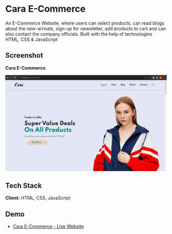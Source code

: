 # Cara E-Commerce

An E-Commerce Website, where users can select products, can read blogs about the new-arrivals, sign-up for newsletter, add products to cart and can also contact the company officials. Built with the help of technologies HTML, CSS & JavaScript

## Screenshot

**Cara E-Commerce**

![Cara E-Commerce](https://github.com/Abbeer-Lal-Debb/Cara-E-Commerce/blob/main/images/Cara%20E-Commerce%20ScreenShot.jpg)




## Tech Stack

**Client:**  HTML, CSS, JavaScript



## Demo

- [Cara E-Commerce - Live Website](https://cara-e-commerce-by-abbeer.netlify.app/)
